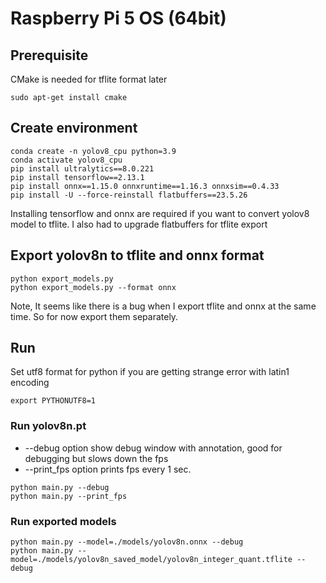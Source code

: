 # Raspberry Pi 5 OS (64bit)

## Prerequisite
CMake is needed for tflite format later
````
sudo apt-get install cmake 
````

## Create environment
````
conda create -n yolov8_cpu python=3.9
conda activate yolov8_cpu
pip install ultralytics==8.0.221
pip install tensorflow==2.13.1
pip install onnx==1.15.0 onnxruntime==1.16.3 onnxsim==0.4.33
pip install -U --force-reinstall flatbuffers==23.5.26
````

Installing tensorflow and onnx are required if you want to convert yolov8 model to tflite.
I also had to upgrade flatbuffers for tflite export

## Export yolov8n to tflite and onnx format
```
python export_models.py
python export_models.py --format onnx
```
Note, It seems like there is a bug when I export tflite and onnx at the same time.
So for now export them separately.

## Run 

Set utf8 format for python if you are getting strange error with latin1 encoding
```
export PYTHONUTF8=1 
```

### Run yolov8n.pt

- --debug option show debug window with annotation, good for debugging but slows down the fps
- --print_fps option prints fps every 1 sec.
```
python main.py --debug
python main.py --print_fps
```

### Run exported models
```
python main.py --model=./models/yolov8n.onnx --debug
python main.py --model=./models/yolov8n_saved_model/yolov8n_integer_quant.tflite --debug
```